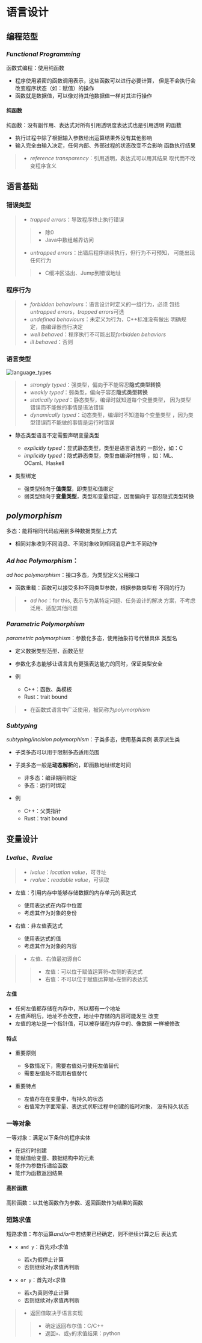 #	语言设计

##	编程范型

###	*Functional Programming*

函数式编程：使用纯函数

-	程序使用紧密的函数调用表示，这些函数可以进行必要计算，
	但是不会执行会改变程序状态（如：赋值）的操作
-	函数就是数据值，可以像对待其他数据值一样对其进行操作

####	纯函数

纯函数：没有副作用、表达式对所有引用透明度表达式也是引用透明
的函数

-	执行过程中除了根据输入参数给出运算结果外没有其他影响
-	输入完全由输入决定，任何内部、外部过程的状态改变不会影响
	函数执行结果

> - *reference transparency*：引用透明，表达式可以用其结果
	取代而不改变程序含义

##	语言基础

###	错误类型

> - *trapped errors*：导致程序终止执行错误
> > -	除0
> > -	Java中数组越界访问
> - *untrapped errors*：出错后程序继续执行，但行为不可预知，
	可能出现任何行为
> > -	C缓冲区溢出、Jump到错误地址

###	程序行为

> - *forbidden behaviours*：语言设计时定义的一组行为，必须
	包括*untrapped errors*，*trapped errors*可选
> - *undefined behaviours*：未定义为行为，C++标准没有做出
	明确规定，由编译器自行决定
> - *well behaved*：程序执行不可能出现*forbidden behaviors*
> - *ill behaved*：否则

###	语言类型

![language_types](imgs/language_types.png)

> - *strongly typed*：强类型，偏向于不能容忍**隐式类型转换**
> - *weakly typed*：弱类型，偏向于容忍**隐式类型转换**
> - *statically typed*：静态类型，编译时就知道每个变量类型，
	因为类型错误而不能做的事情是语法错误
> - *dynamically typed*：动态类型，编译时不知道每个变量类型
	，因为类型错误而不能做的事情是运行时错误

-	静态类型语言不定需要声明变量类型
	-	*explicitly typed*：显式静态类型，类型是语言语法的
		一部分，如：C
	-	*implicitly typed*：隐式静态类型，类型由编译时推导
		，如：ML、OCaml、Haskell

-	类型绑定
	-	强类型倾向于**值类型**，即类型和值绑定
	-	弱类型倾向于**变量类型**，类型和变量绑定，因而偏向于
		容忍隐式类型转换

##	*polymorphism*

多态：能将相同代码应用到多种数据类型上方式

-	相同对象收到不同消息、不同对象收到相同消息产生不同动作

###	*Ad hoc Polymorphism*：

*ad hoc polymorphism*：接口多态，为类型定义公用接口

-	函数重载：函数可以接受多种不同类型参数，根据参数类型有
	不同的行为

> - *ad hoc*：for this, 表示专为某特定问题、任务设计的解决
	方案，不考虑泛用、适配其他问题

###	*Parametric Polymorphism*

*parametric polymorphism*：参数化多态，使用抽象符号代替具体
类型名

-	定义数据类型范型、函数范型

-	参数化多态能够让语言具有更强表达能力的同时，保证类型安全
-	例
	-	C++：函数、类模板
	-	Rust：trait bound

> - 在函数式语言中广泛使用，被简称为*polymorphism*

###	*Subtyping*

*subtyping/inclsion polymorphism*：子类多态，使用基类实例
表示派生类

-	子类多态可以用于限制多态适用范围

-	子类多态一般是**动态解析**的，即函数地址绑定时间
	-	非多态：编译期间绑定
	-	多态：运行时绑定

-	例
	-	C++：父类指针
	-	Rust：trait bound

##	变量设计

###	*Lvalue*、*Rvalue*

> - *lvalue*：*location value*，可寻址
> - *rvalue*：*readable value*，可读取

-	左值：引用内存中能够存储数据的内存单元的表达式
	-	使用表达式在内存中位置
	-	考虑其作为对象的身份

-	右值：非左值表达式
	-	使用表达式的值
	-	考虑其作为对象的内容

> - 左值、右值最初源自C
> > -	左值：可以位于赋值运算符`=`左侧的表达式
> > -	右值：不可以位于赋值运算赋`=`左侧的表达式


####	左值

-	任何左值都存储在内存中，所以都有一个地址
-	左值声明后，地址不会改变，地址中存储的内容可能发生
	改变
-	左值的地址是一个指针值，可以被存储在内存中的、像数据
	一样被修改

####	特点

-	重要原则
	-	多数情况下，需要右值处可使用左值替代
	-	需要左值处不能用右值替代

-	重要特点
	-	左值存在在变量中，有持久的状态
	-	右值常为字面常量、表达式求职过程中创建的临时对象，
		没有持久状态

###	一等对象

一等对象：满足以下条件的程序实体

-	在运行时创建
-	能赋值给变量、数据结构中的元素
-	能作为参数传递给函数
-	能作为函数返回结果

####	高阶函数

高阶函数：以其他函数作为参数、返回函数作为结果的函数

###	短路求值

短路求值：布尔运算*and/or*中若结果已经确定，则不继续计算之后
表达式

-	`x and y`：首先对`x`求值
	-	若`x`为假停止计算
	-	否则继续对`y`求值再判断

-	`x or y`：首先对`x`求值
	-	若`x`为真则停止计算
	-	否则继续对`y`求值再判断

> - 返回值取决于语言实现
> > -	确定返回布尔值：C/C++
> > -	返回`x`、或`y`的求值结果：python







